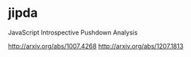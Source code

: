 jipda
=====

JavaScript Introspective Pushdown Analysis

http://arxiv.org/abs/1007.4268
http://arxiv.org/abs/1207.1813